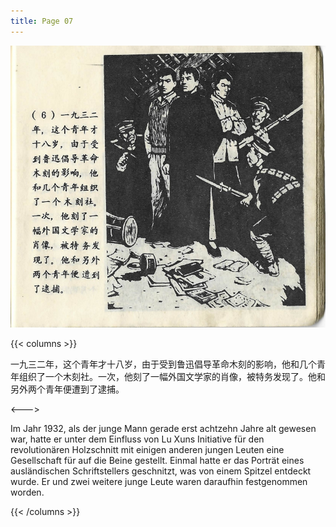 ```yaml
---
title: Page 07
---
```


![luxun front](../../../images/luxun/YifuMukeDeGushi/7-page-00001.jpg)

{{< columns >}}

一九三二年，这个青年才十八岁，由于受到鲁迅倡导革命木刻的影响，他和几个青年组织了一个木刻社。一次，他刻了一幅外国文学家的肖像，被特务发现了。他和另外两个青年便遭到了逮捕。

<--->

Im Jahr 1932, als der junge Mann gerade erst achtzehn Jahre alt gewesen war, hatte er unter dem Einfluss von Lu Xuns Initiative für den revolutionären Holzschnitt mit einigen anderen jungen Leuten eine Gesellschaft für auf die Beine gestellt. Einmal hatte er das Porträt eines ausländischen Schriftstellers geschnitzt, was von einem Spitzel entdeckt wurde. Er und zwei weitere junge Leute waren daraufhin festgenommen worden.

{{< /columns >}}